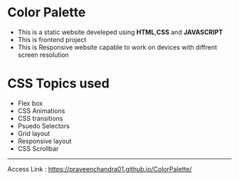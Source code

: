 # Color Palette
- This is a static website develeped using **HTML**,**CSS** and **JAVASCRIPT** 
- This is frontend project
- This is Responsive website capable to work on devices with diffrent screen resolution 
# CSS Topics used
- Flex box
- CSS Animations
- CSS transitions
- Psuedo Selectors
- Grid layout
- Responsive layout
- CSS Scrollbar
---
Access Link : https://praveenchandra01.github.io/ColorPalette/
